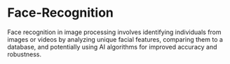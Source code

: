 # Face-Recognition
Face recognition in image processing involves identifying individuals from images or videos by analyzing unique facial features, comparing them to a database, and potentially using AI algorithms for improved accuracy and robustness.


